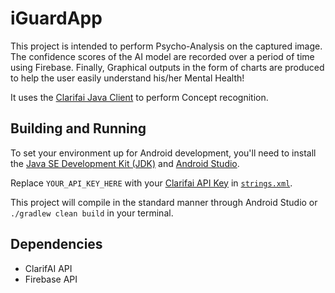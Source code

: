 # iGuardApp
This project is intended to perform Psycho-Analysis on the captured image. The confidence scores of the AI model are recorded over a period of time using Firebase. Finally, Graphical outputs in the form of charts are produced to help the user easily understand his/her Mental Health!

It uses the [Clarifai Java Client](https://github.com/Clarifai/clarifai-java) to perform Concept recognition.

## Building and Running
To set your environment up for Android development, you'll need to install the
[Java SE Development Kit (JDK)](http://www.oracle.com/technetwork/java/javase/downloads/jdk8-downloads-2133151.html)
and [Android Studio](https://developer.android.com/studio/index.html).

Replace `YOUR_API_KEY_HERE` with your [Clarifai API Key](http://blog.clarifai.com/introducing-api-keys-a-safer-way-to-authenticate-your-applications/) in [`strings.xml`](app/src/main/res/values/strings.xml).

This project will compile in the standard manner through Android Studio or `./gradlew clean build` in your terminal.

## Dependencies
- ClarifAI API
- Firebase API

